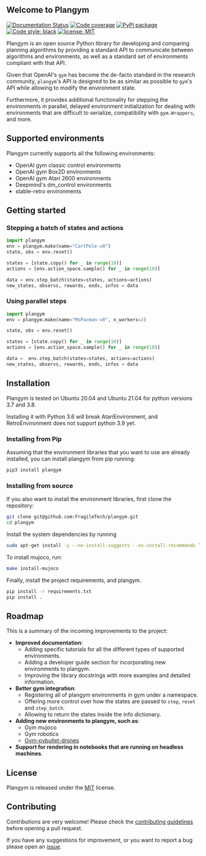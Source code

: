 ## Welcome to Plangym

[![Documentation Status](https://readthedocs.org/projects/plangym/badge/?version=latest)](https://plangym.readthedocs.io/en/latest/?badge=latest)
[![Code coverage](https://codecov.io/github/FragileTech/plangym/coverage.svg)](https://codecov.io/github/FragileTech/plangym)
[![PyPI package](https://badgen.net/pypi/v/plangym)](https://pypi.org/project/plangym/)
[![Code style: black](https://img.shields.io/badge/code%20style-black-000000.svg)](https://github.com/ambv/black)
[![license: MIT](https://img.shields.io/badge/license-MIT-green.svg)](https://opensource.org/licenses/MIT)

Plangym is an open source Python library for developing and comparing planning algorithms by providing a 
standard API to communicate between algorithms and environments, as well as a standard set of environments 
compliant with that API.

Given that OpenAI's `gym` has become the de-facto standard in the research community, `plangym`'s API 
is designed to be as similar as possible to `gym`'s API while allowing to modify the environment state.

Furthermore, it provides additional functionality for stepping the environments in parallel, delayed environment
initialization for dealing with environments that are difficult to serialize, compatibility with `gym.Wrappers`, 
and more.

## Supported environments
Plangym currently supports all the following environments:

* OpenAI gym classic control environments
* OpenAI gym Box2D environments
* OpenAI gym Atari 2600 environments
* Deepmind's dm_control environments
* stable-retro environments

## Getting started

### Stepping a batch of states and actions
```python
import plangym
env = plangym.make(name="CartPole-v0")
state, obs = env.reset()

states = [state.copy() for _ in range(10)]
actions = [env.action_space.sample() for _ in range(10)]

data = env.step_batch(states=states, actions=actions)
new_states, observs, rewards, ends, infos = data
```
### Using parallel steps

```python
import plangym
env = plangym.make(name="MsPacman-v0", n_workers=2)

state, obs = env.reset()

states = [state.copy() for _ in range(10)]
actions = [env.action_space.sample() for _ in range(10)]

data =  env.step_batch(states=states, actions=actions)
new_states, observs, rewards, ends, infos = data
```

## Installation 
Plangym is tested on Ubuntu 20.04 and Ubuntu 21.04 for python versions 3.7 and 3.8.

Installing it with Python 3.6 will break AtariEnvironment, and RetroEnvironment does not support 
python 3.9 yet.

### Installing from Pip
Assuming that the environment libraries that you want to use are already installed, you can 
install plangym from pip running:
```bash
pip3 install plangym
```

### Installing from source
If you also want to install the environment libraries, first clone the repository:

```bash
git clone git@github.com:FragileTech/plangym.git
cd plangym
```

Install the system dependencies by running
```bash
sudo apt-get install -y --no-install-suggests --no-install-recommends libglfw3 libglew-dev libgl1-mesa-glx libosmesa6 xvfb swig
```

To install mujoco, run:
```bash
make install-mujoco
```

Finally, install the project requirements, and plangym.
```bash
pip install -r requirements.txt
pip install .
```

## Roadmap

This is a summary of the incoming improvements to the project:
- **Improved documentation**:
  * Adding specific tutorials for all the different types of supported environments.
  * Adding a developer guide section for incorporating new environments to plangym.
  * Improving the library docstrings with more examples and detailed information.
- **Better gym integration**:
  * Registering all of plangym environments in gym under a namespace.
  * Offering more control over how the states are passed to `step`, `reset` and `step_batch`.
  * Allowing to return the states inside the info dictionary.
- **Adding new environments to plangym, such as**:
  * Gym mujoco
  * Gym robotics
  * [Gym-pybullet-drones](https://github.com/utiasDSL/gym-pybullet-drones)
- **Support for rendering in notebooks that are running on headless machines**.

## License
Plangym is released under the [MIT](LICENSE) license.

## Contributing

Contributions are very welcome! Please check the [contributing guidelines](CONTRIBUTING.md) before opening a pull request.

If you have any suggestions for improvement, or you want to report a bug please open 
an [issue](https://github.com/FragileTech/plangym/issues).
